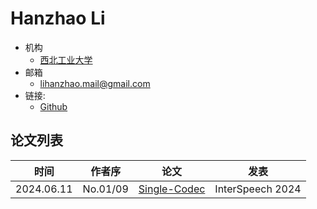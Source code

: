 # Hanzhao Li

- 机构
  - [西北工业大学](../Institutions/CHN-NPU_西北工业大学.md)
- 邮箱
  - <lihanzhao.mail@gmail.com>
- 链接:
  - [Github](https://github.com/kkksuper)

## 论文列表

| 时间 | 作者序 | 论文 | 发表 |
|:-:|:-:|---|---|
| 2024.06.11 | No.01/09 | [Single-Codec](../Models/Speech_Neural_Codec/2024.06.11_Single-Codec.md) | InterSpeech 2024 |